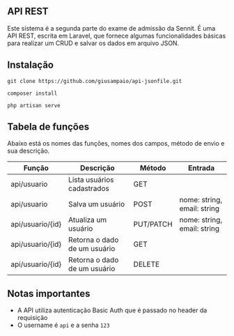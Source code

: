 ## API REST 

Este sistema é a segunda parte do exame de admissão da Sennit. É uma API REST, escrita em Laravel, que fornece algumas funcionalidades básicas para realizar um CRUD e salvar os dados em arquivo JSON.


## Instalação 

``git clone https://github.com/giusampaio/api-jsonfile.git``

``composer install``

``php artisan serve`` 


## Tabela de funções

Abaixo está os nomes das funções, nomes dos campos, método de envio e sua descrição.

Função           |  Descrição                     | Método       | Entrada   
-----------------|--------------------------------|--------------|-----------
api/usuario      | Lista usuários cadastrados     |  GET         |
api/usuario      | Salva um usuário               |  POST        | nome: string, email: string
api/usuario/{id} | Atualiza um usuário            |  PUT/PATCH   | nome: string, email: string
api/usuario/{id} | Retorna o dado de um usuário   |  GET         | 
api/usuario/{id} | Retorna o dado de um usuário   |  DELETE      | 


## Notas importantes

* A API utiliza autenticação Basic Auth que é passado no header da requisição
* O username é ``api`` e a senha ``123`` 
